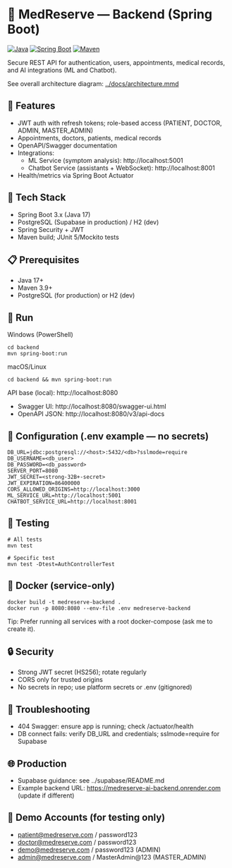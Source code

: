 # 🏥 MedReserve — Backend (Spring Boot)

[![Java](https://img.shields.io/badge/Java-17-orange.svg)](https://openjdk.java.net/projects/jdk/17/)
[![Spring Boot](https://img.shields.io/badge/Spring%20Boot-3.x-brightgreen.svg)](https://spring.io/projects/spring-boot)
[![Maven](https://img.shields.io/badge/Maven-3.9+-blue.svg)](https://maven.apache.org/)

Secure REST API for authentication, users, appointments, medical records, and AI integrations (ML and Chatbot).

See overall architecture diagram: [../docs/architecture.mmd](../docs/architecture.mmd)

## 🌟 Features
- JWT auth with refresh tokens; role-based access (PATIENT, DOCTOR, ADMIN, MASTER_ADMIN)
- Appointments, doctors, patients, medical records
- OpenAPI/Swagger documentation
- Integrations:
  - ML Service (symptom analysis): http://localhost:5001
  - Chatbot Service (assistants + WebSocket): http://localhost:8001
- Health/metrics via Spring Boot Actuator

## 🧰 Tech Stack
- Spring Boot 3.x (Java 17)
- PostgreSQL (Supabase in production) / H2 (dev)
- Spring Security + JWT
- Maven build; JUnit 5/Mockito tests

## 📋 Prerequisites
- Java 17+
- Maven 3.9+
- PostgreSQL (for production) or H2 (dev)

## 🚀 Run

Windows (PowerShell)
```
cd backend
mvn spring-boot:run
```

macOS/Linux
```
cd backend && mvn spring-boot:run
```

API base (local): http://localhost:8080
- Swagger UI: http://localhost:8080/swagger-ui.html
- OpenAPI JSON: http://localhost:8080/v3/api-docs

## 🔧 Configuration (.env example — no secrets)
```
DB_URL=jdbc:postgresql://<host>:5432/<db>?sslmode=require
DB_USERNAME=<db_user>
DB_PASSWORD=<db_password>
SERVER_PORT=8080
JWT_SECRET=<strong-32B+-secret>
JWT_EXPIRATION=86400000
CORS_ALLOWED_ORIGINS=http://localhost:3000
ML_SERVICE_URL=http://localhost:5001
CHATBOT_SERVICE_URL=http://localhost:8001
```

## 🧪 Testing
```
# All tests
mvn test

# Specific test
mvn test -Dtest=AuthControllerTest
```

## 🐳 Docker (service-only)
```
docker build -t medreserve-backend .
docker run -p 8080:8080 --env-file .env medreserve-backend
```

Tip: Prefer running all services with a root docker-compose (ask me to create it).

## 🔒 Security
- Strong JWT secret (HS256); rotate regularly
- CORS only for trusted origins
- No secrets in repo; use platform secrets or .env (gitignored)

## 🧭 Troubleshooting
- 404 Swagger: ensure app is running; check /actuator/health
- DB connect fails: verify DB_URL and credentials; sslmode=require for Supabase

## 🌐 Production
- Supabase guidance: see ../supabase/README.md
- Example backend URL: https://medreserve-ai-backend.onrender.com (update if different)

## 👥 Demo Accounts (for testing only)
- patient@medreserve.com / password123
- doctor@medreserve.com / password123
- demo@medreserve.com / password123 (ADMIN)
- admin@medreserve.com / MasterAdmin@123 (MASTER_ADMIN)
